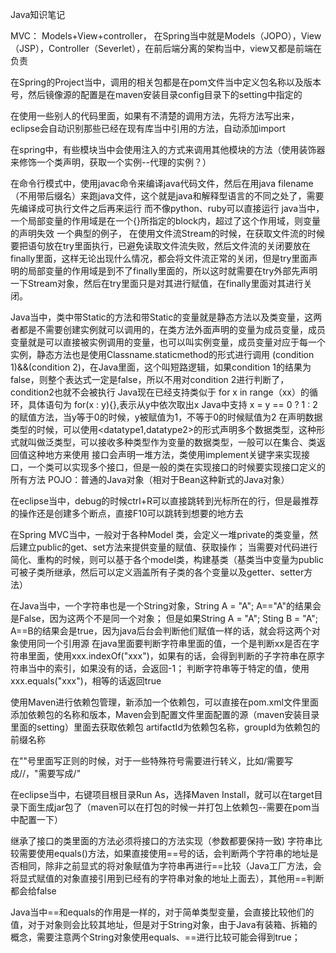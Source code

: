 Java知识笔记

MVC： Models+View+controller， 在Spring当中就是Models（JOPO），View（JSP），Controller（Severlet），在前后端分离的架构当中，view又都是前端在负责

在Spring的Project当中，调用的相关包都是在pom文件当中定义包名称以及版本号，然后镜像源的配置是在maven安装目录config目录下的setting中指定的

在使用一些别人的代码里面，如果有不清楚的调用方法，先将方法写出来，eclipse会自动识别那些已经在现有库当中引用的方法，自动添加import

在spring中，有些模块当中会使用注入的方式来调用其他模块的方法（使用装饰器来修饰一个类声明，获取一个实例--代理的实例？）

在命令行模式中，使用javac命令来编译java代码文件，然后在用java  filename（不用带后缀名）来跑java文件，这个就是java和解释型语言的不同之处了，需要先编译成可执行文件之后再来运行
而不像python、ruby可以直接运行
java当中，一个局部变量的作用域是在一个{}所指定的block内，超过了这个作用域，则变量的声明失效
一个典型的例子， 在使用文件流Stream的时候，在获取文件流的时候要把语句放在try里面执行，已避免读取文件流失败，然后文件流的关闭要放在finally里面，这样无论出现什么情况，都会将文件流正常的关闭，但是try里面声明的局部变量的作用域是到不了finally里面的，所以这时就需要在try外部先声明一下Stream对象，然后在try里面只是对其进行赋值，在finally里面对其进行关闭。

Java当中，类中带Static的方法和带Static的变量就是静态方法以及类变量，这两者都是不需要创建实例就可以调用的，在类方法外面声明的变量为成员变量，成员变量就是可以直接被实例调用的变量，也可以叫实例变量，成员变量对应于每一个实例，静态方法也是使用Classname.staticmethod的形式进行调用
(condition 1)&&(condition 2)，在Java里面，这个叫短路逻辑，如果condition 1的结果为false，则整个表达式一定是false，所以不用对condition 2进行判断了，condition2也就不会被执行
Java现在已经支持类似于  for x in range（xx）的循环，具体语句为 for(x : y){},表示从y中依次取出x
Java中支持 x = y == 0 ? 1 : 2 的赋值方法，当y等于0的时候，y被赋值为1，不等于0的时候赋值为2
在声明数据类型的时候，可以使用<datatype1,datatype2>的形式声明多个数据类型，这种形式就叫做泛类型，可以接收多种类型作为变量的数据类型，一般可以在集合、类返回值这种地方来使用
接口会声明一堆方法，类使用implement关键字来实现接口，一个类可以实现多个接口，但是一般的类在实现接口的时候要实现接口定义的所有方法
POJO：普通的Java对象（相对于Bean这种新式的Java对象）

在eclipse当中，debug的时候ctrl+R可以直接跳转到光标所在的行，但是最推荐的操作还是创建多个断点，直接F10可以跳转到想要的地方去

在Spring MVC当中，一般对于各种Model 类，会定义一堆private的类变量，然后建立public的get、set方法来提供变量的赋值、获取操作；
当需要对代码进行简化、重构的时候，则可以基于各个model类，构建基类（基类当中变量为public可被子类所继承，然后可以定义涵盖所有子类的各个变量以及getter、setter方法）

在Java当中，一个字符串也是一个String对象，String A = "A";  A=="A"的结果会是False，因为这两个不是同一个对象；
但是如果String A = "A";   Sting B = "A";  A==B的结果会是true，因为java后台会判断他们赋值一样的话，就会将这两个对象使用同一个引用源
在java里面要判断字符串里面的值，一个是判断xx是否在字符串里面，使用xxx.indexOf("xxx")，如果有的话，会得到判断的子字符串在原字符串当中的索引，如果没有的话，会返回-1；
判断字符串等于特定的值，使用xxx.equals("xxx")，相等的话返回true

使用Maven进行依赖包管理，新添加一个依赖包，可以直接在pom.xml文件里面添加依赖包的名称和版本，Maven会到配置文件里面配置的源（maven安装目录里面的setting）里面去获取依赖包
artifactId为依赖包名称，groupId为依赖包的前缀名称


在""号里面写正则的时候，对于一些特殊符号需要进行转义，比如/需要写成//，"需要写成/"

在eclipse当中，右键项目根目录Run As，选择Maven Install，就可以在target目录下面生成jar包了（maven可以在打包的时候一并打包上依赖包--需要在pom当中配置一下）

继承了接口的类里面的方法必须将接口的方法实现（参数都要保持一致)
字符串比较需要使用equals()方法，如果直接使用==号的话，会判断两个字符串的地址是否相同，除非之前显式的将对象赋值为字符串再进行==比较（Java工厂方法，会将显式赋值的对象直接引用到已经有的字符串对象的地址上面去），其他用==判断都会给false

Java当中==和equals的作用是一样的，对于简单类型变量，会直接比较他们的值，对于对象则会比较其地址，但是对于String对象，由于Java有装箱、拆箱的概念，需要注意两个String对象使用equals、==进行比较可能会得到true；
